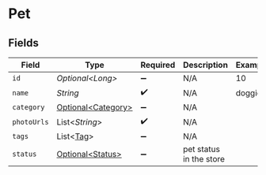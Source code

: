 # Pet


## Fields

| Field                                                      | Type                                                       | Required                                                   | Description                                                | Example                                                    |
| ---------------------------------------------------------- | ---------------------------------------------------------- | ---------------------------------------------------------- | ---------------------------------------------------------- | ---------------------------------------------------------- |
| `id`                                                       | *Optional\<Long>*                                          | :heavy_minus_sign:                                         | N/A                                                        | 10                                                         |
| `name`                                                     | *String*                                                   | :heavy_check_mark:                                         | N/A                                                        | doggie                                                     |
| `category`                                                 | [Optional\<Category>](../../models/components/Category.md) | :heavy_minus_sign:                                         | N/A                                                        |                                                            |
| `photoUrls`                                                | List\<*String*>                                            | :heavy_check_mark:                                         | N/A                                                        |                                                            |
| `tags`                                                     | List\<[Tag](../../models/components/Tag.md)>               | :heavy_minus_sign:                                         | N/A                                                        |                                                            |
| `status`                                                   | [Optional\<Status>](../../models/components/Status.md)     | :heavy_minus_sign:                                         | pet status in the store                                    |                                                            |